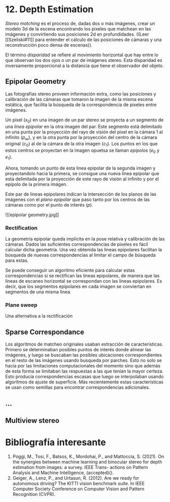 # 12. Depth Estimation
*Stereo matching* es el proceso de, dadas dos o más imágenes, crear un modelo 3d de la escena encontrando los pixeles que matchean en las imágenes y convirtiendo sus posiciones 2d en profundidades.
((Leer [[Szeliski#11]] para entender el cálculo de las posiciones de cámaras y una reconstrucción poco densa de escenas)).

El término *disparidad* se refiere al movimiento horizontal que hay entre lo que observan los dos ojos o un par de imágenes stereo. Esta disparidad es inversamente proporcional a la distancia que tiene el observador del objeto. 

## Epipolar Geometry
Las fotografías stereo proveen información extra, como las posiciones y calibración de las cámaras que tomaron la imagen de la misma escena estática, que facilita la búsqueda de la correspondencia de pixeles entre imágenes.

Un pixel ($x_0$) en una imagen de un par stereo se proyecta a un segmento de una *linea epipolar* en la otra imagen del par. Este segmento está delimitado en una punta por la proyección del rayo de visión del pixel en la cámara 1 al infinito ($p_\infty$), y en la otra punta por la proyección del centro de la cámara original ($c_0$) al de la cámara de la otra imagen ($c_1$). Los puntos en los que estos centros se proyectan en la imagen opuetsa se llaman *epipolos* ($e_0$ y $e_1$).

Ahora, tomando un punto de esta linea epipolar de la segunda imagen y proyectandolo hacia la primera, se consigue una nueva linea epipolar que esta delimitada por la proyección de este rayo de visión al infinito y por el epipolo de la primera imágen. 

Este par de lineas epipolares indican la intersección de los planos de las imágenes con el *plano epipolar* que paso tanto por los centros de las cámaras como por el punto de interés ($p$).

![[epipolar geometry.jpg]]

### Rectification
La geometría epipolar queda implícita en la pose relativa y calibración de las cámaras. Dados las suficientes correspondencias de pixeles es fácil calcular dicha geometría. Una vez obtenida las lineas epipolares facilitan la búsqueda de nuevas correspondencias al limitar el campo de búsqueda para estas.

Se puede conseguir un algoritmo eficiente para calcular estas correspondencias si se rectifican las lineas epipolares, de manera que las lineas de escaneo horizontal se correspondan con las lineas epipolares. Es decir, que los segmentos epipolares en cada imagen se conviertan en segmentos de una misma linea.

### Plane sweep
Una alternativa a la rectificación

## Sparse Correspondance
Los algoritmos de matcheo originales usaban extracción de características. Primero se determinaban posibles puntos de interés donde alinear las imágenes, y luego se buscaban las posibles ubicaciones correspondientes en el resto de las imágenes usando busqueda por parches. Esto no solo se hacía por las limitaciones computacionales del momento sino que además de esta forma se limitaban las respuestas a las que tenían la mayor certeza. Esto producía correspondencias escasas que luego se interpolaban usando algoritmos de  ajuste de superficie.
Más recientemente estas características se usan como semillas para encontrar correspondencias adicionales.
## ...
## Multiview stereo


# Bibliografía interesante
1. Poggi, M., Tosi, F., Batsos, K., Mordohai, P., and Mattoccia, S. (2021). On the synergies between machine learning and binocular stereo for depth estimation from images: a survey. IEEE Trans- actions on Pattern Analysis and Machine Intelligence, (accepted)().
2. Geiger, A., Lenz, P., and Urtasun, R. (2012). Are we ready for autonomous driving? The KITTI vision benchmark suite. In IEEE Computer Society Conference on Computer Vision and Pattern Recognition (CVPR).